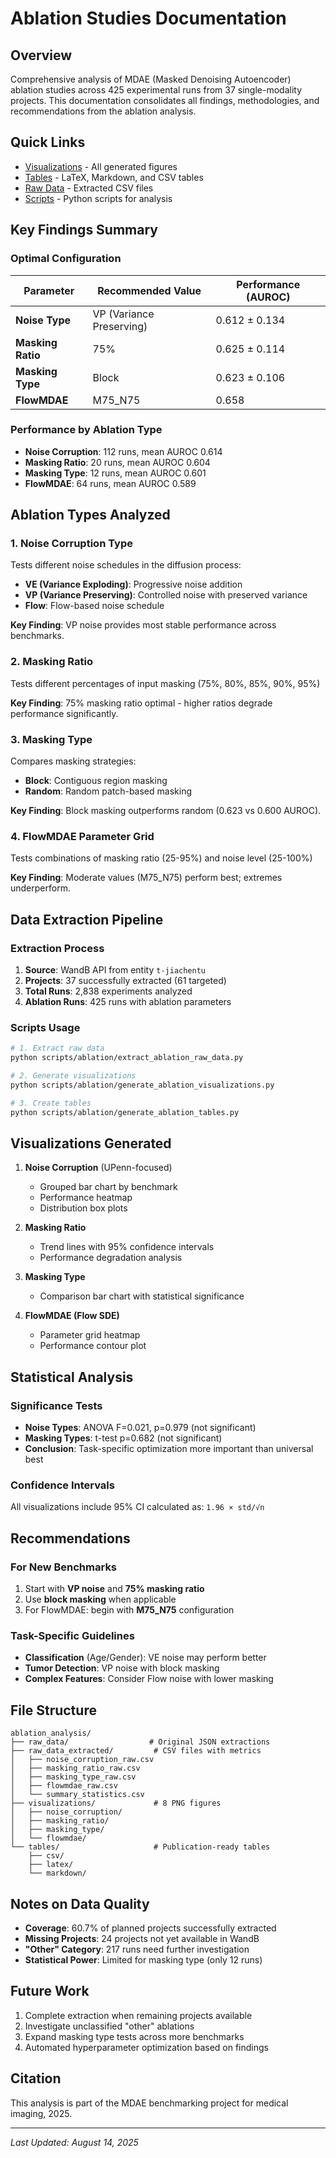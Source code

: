 # Ablation Studies Documentation

## Overview

Comprehensive analysis of MDAE (Masked Denoising Autoencoder) ablation studies across 425 experimental runs from 37 single-modality projects. This documentation consolidates all findings, methodologies, and recommendations from the ablation analysis.

## Quick Links

- [Visualizations](../../ablation_analysis/visualizations/) - All generated figures
- [Tables](../../ablation_analysis/tables/) - LaTeX, Markdown, and CSV tables
- [Raw Data](../../ablation_analysis/raw_data_extracted/) - Extracted CSV files
- [Scripts](../../scripts/ablation/) - Python scripts for analysis

## Key Findings Summary

### Optimal Configuration
| Parameter | Recommended Value | Performance (AUROC) |
|-----------|------------------|---------------------|
| **Noise Type** | VP (Variance Preserving) | 0.612 ± 0.134 |
| **Masking Ratio** | 75% | 0.625 ± 0.114 |
| **Masking Type** | Block | 0.623 ± 0.106 |
| **FlowMDAE** | M75_N75 | 0.658 |

### Performance by Ablation Type
- **Noise Corruption**: 112 runs, mean AUROC 0.614
- **Masking Ratio**: 20 runs, mean AUROC 0.604
- **Masking Type**: 12 runs, mean AUROC 0.601
- **FlowMDAE**: 64 runs, mean AUROC 0.589

## Ablation Types Analyzed

### 1. Noise Corruption Type
Tests different noise schedules in the diffusion process:
- **VE (Variance Exploding)**: Progressive noise addition
- **VP (Variance Preserving)**: Controlled noise with preserved variance
- **Flow**: Flow-based noise schedule

**Key Finding**: VP noise provides most stable performance across benchmarks.

### 2. Masking Ratio
Tests different percentages of input masking (75%, 80%, 85%, 90%, 95%)

**Key Finding**: 75% masking ratio optimal - higher ratios degrade performance significantly.

### 3. Masking Type
Compares masking strategies:
- **Block**: Contiguous region masking
- **Random**: Random patch-based masking

**Key Finding**: Block masking outperforms random (0.623 vs 0.600 AUROC).

### 4. FlowMDAE Parameter Grid
Tests combinations of masking ratio (25-95%) and noise level (25-100%)

**Key Finding**: Moderate values (M75_N75) perform best; extremes underperform.

## Data Extraction Pipeline

### Extraction Process
1. **Source**: WandB API from entity `t-jiachentu`
2. **Projects**: 37 successfully extracted (61 targeted)
3. **Total Runs**: 2,838 experiments analyzed
4. **Ablation Runs**: 425 runs with ablation parameters

### Scripts Usage

```bash
# 1. Extract raw data
python scripts/ablation/extract_ablation_raw_data.py

# 2. Generate visualizations
python scripts/ablation/generate_ablation_visualizations.py

# 3. Create tables
python scripts/ablation/generate_ablation_tables.py
```

## Visualizations Generated

1. **Noise Corruption** (UPenn-focused)
   - Grouped bar chart by benchmark
   - Performance heatmap
   - Distribution box plots

2. **Masking Ratio**
   - Trend lines with 95% confidence intervals
   - Performance degradation analysis

3. **Masking Type**
   - Comparison bar chart with statistical significance

4. **FlowMDAE (Flow SDE)**
   - Parameter grid heatmap
   - Performance contour plot

## Statistical Analysis

### Significance Tests
- **Noise Types**: ANOVA F=0.021, p=0.979 (not significant)
- **Masking Types**: t-test p=0.682 (not significant)
- **Conclusion**: Task-specific optimization more important than universal best

### Confidence Intervals
All visualizations include 95% CI calculated as: `1.96 × std/√n`

## Recommendations

### For New Benchmarks
1. Start with **VP noise** and **75% masking ratio**
2. Use **block masking** when applicable
3. For FlowMDAE: begin with **M75_N75** configuration

### Task-Specific Guidelines
- **Classification** (Age/Gender): VE noise may perform better
- **Tumor Detection**: VP noise with block masking
- **Complex Features**: Consider Flow noise with lower masking

## File Structure

```
ablation_analysis/
├── raw_data/                  # Original JSON extractions
├── raw_data_extracted/         # CSV files with metrics
│   ├── noise_corruption_raw.csv
│   ├── masking_ratio_raw.csv
│   ├── masking_type_raw.csv
│   ├── flowmdae_raw.csv
│   └── summary_statistics.csv
├── visualizations/             # 8 PNG figures
│   ├── noise_corruption/      
│   ├── masking_ratio/         
│   ├── masking_type/          
│   └── flowmdae/              
└── tables/                     # Publication-ready tables
    ├── csv/                   
    ├── latex/                 
    └── markdown/              
```

## Notes on Data Quality

- **Coverage**: 60.7% of planned projects successfully extracted
- **Missing Projects**: 24 projects not yet available in WandB
- **"Other" Category**: 217 runs need further investigation
- **Statistical Power**: Limited for masking type (only 12 runs)

## Future Work

1. Complete extraction when remaining projects available
2. Investigate unclassified "other" ablations
3. Expand masking type tests across more benchmarks
4. Automated hyperparameter optimization based on findings

## Citation

This analysis is part of the MDAE benchmarking project for medical imaging, 2025.

---

*Last Updated: August 14, 2025*